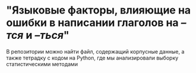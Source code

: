 # "Языковые факторы, влияющие на ошибки в написании глаголов на *–тся* и *–ться*"

В репозитории можно найти файл, содержащий корпусные данные, а также тетрадку с кодом на Python, где мы анализировали выборку статистическими методами
